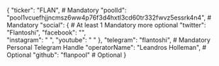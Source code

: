 {
 "ticker": "FLAN",                                                       # Mandatory
 "poolId": "pool1vcuefhjjncmsz6ww4p76f3d4hxtl3cd60tr332fwvz5essrk4n4",  # Mandatory
 "social": {                                                            # At least 1 Mandatory more optional
   "twitter": "Flantoshi",
   "facebook": "",  
   "instagram": " ",
   "youtube": " "
 },
 "telegram": "flantoshi",                                             # Mandatory Personal Telegram Handle
 "operatorName": "Leandros Holleman",                                   # Optional
 "github": "flanpool"                                                     # Optional
}

